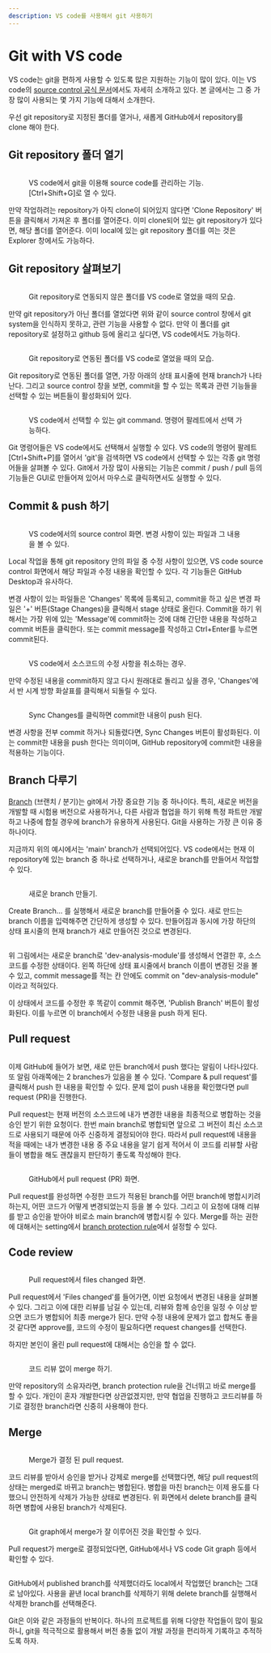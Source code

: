 ```yaml
---
description: VS code를 사용해서 git 사용하기
---
```


# Git with VS code

VS code는 git을 편하게 사용할 수 있도록 많은 지원하는 기능이 많이 있다. 이는 VS code의 [source control 공식 문서](https://code.visualstudio.com/docs/sourcecontrol/overview)에서도 자세히 소개하고 있다. 본 글에서는 그 중 가장 많이 사용되는 몇 가지 기능에 대해서 소개한다.

우선 git repository로 지정된 폴더를 열거나, 새롭게 GitHub에서 repository를 clone 해야 한다.&#x20;

## Git repository 폴더 열기

<figure><img src="../../../.gitbook/assets/VScode_git.png" alt=""><figcaption><p>VS code에서 git을 이용해 source code를 관리하는 기능. [Ctrl+Shift+G]로 열 수 있다.</p></figcaption></figure>

만약 작업하려는 repository가 아직 clone이 되어있지 않다면 'Clone Repository' 버튼을 클릭해서 가져온 후 폴더를 열어준다. 이미 clone되어 있는 git repository가 있다면, 해당 폴더를 열어준다. 이미 local에 있는 git repository 폴더를 여는 것은 Explorer 창에서도 가능하다.

## Git repository 살펴보기

<figure><img src="../../../.gitbook/assets/VS_code_not_git_open.png" alt=""><figcaption><p>Git repository로 연동되지 않은 폴더를 VS code로 열었을 때의 모습.</p></figcaption></figure>

만약 git repository가 아닌 폴더를 열었다면 위와 같이 source control 창에서 git system을 인식하지 못하고, 관련 기능을 사용할 수 없다. 만약 이 폴더를 git repository로 설정하고 github 등에 올리고 싶다면, VS code에서도 가능하다.&#x20;

<figure><img src="../../../.gitbook/assets/VS_code_git_open.png" alt=""><figcaption><p>Git repository로 연동된 폴더를 VS code로 열었을 때의 모습.</p></figcaption></figure>

Git repository로 연동된 폴더를 열면, 가장 아래의 상태 표시줄에 현재 branch가 나타난다. 그리고 source control 창을 보면, commit을 할 수 있는 목록과 관련 기능들을 선택할 수 있는 버튼들이 활성화되어 있다.&#x20;

<figure><img src="../../../.gitbook/assets/vscode_git_command.png" alt=""><figcaption><p>VS code에서 선택할 수 있는 git command. 명령어 팔레트에서 선택 가능하다.</p></figcaption></figure>

Git 명령어들은 VS code에서도 선택해서 실행할 수 있다. VS code의 명령어 팔레트 \[Ctrl+Shift+P]를 열어서 'git'을 검색하면 VS code에서 선택할 수 있는 각종 git 명령어들을 살펴볼 수 있다. Git에서 가장 많이 사용되는 기능은 commit / push / pull 등의 기능들은 GUI로 만들어져 있어서 마우스로 클릭하면서도 실행할 수 있다.&#x20;

## Commit & push 하기

<figure><img src="../../../.gitbook/assets/VS_code_commit.png" alt=""><figcaption><p>VS code에서의 source control 화면. 변경 사항이 있는 파일과 그 내용을 볼 수 있다.</p></figcaption></figure>

Local 작업을 통해 git repository 안의 파일 중 수정 사항이 있으면, VS code source control 화면에서 해당 파일과 수정 내용을 확인할 수 있다. 각 기능들은 GitHub Desktop과 유사하다.&#x20;

변경 사항이 있는 파일들은 'Changes' 목록에 등록되고, commit을 하고 싶은 변경 파일은 '+' 버튼(Stage Changes)을 클릭해서 stage 상태로 올린다. Commit을 하기 위해서는 가장 위에 있는 'Message'에 commit하는 것에 대해 간단한 내용을 작성하고 commit 버튼을 클릭한다. 또는 commit message를 작성하고 Ctrl+Enter를 누르면 commit된다.

<figure><img src="../../../.gitbook/assets/VScode_discard_changes.png" alt=""><figcaption><p>VS code에서 소스코드의 수정 사항을 취소하는 경우.</p></figcaption></figure>

만약 수정된 내용을 commit하지 않고 다시 원래대로 돌리고 싶을 경우, 'Changes'에서 반 시계 방향 화살표를 클릭해서 되돌릴 수 있다.&#x20;

<figure><img src="../../../.gitbook/assets/VScode_push.png" alt=""><figcaption><p>Sync Changes를 클릭하면 commit한 내용이 push 된다.</p></figcaption></figure>

변경 사항을 전부 commit 하거나 되돌렸다면, Sync Changes 버튼이 활성화된다. 이는 commit한 내용을 push 한다는 의미이며, GitHub repository에 commit한 내용을 적용하는 기능이다.&#x20;

## Branch 다루기

[Branch](./#branch) (브랜치 /  분기)는 git에서 가장 중요한 기능 중 하나이다. 특히, 새로운 버전을 개발할 때 시험용 버전으로 사용하거나, 다른 사람과 협업을 하기 위해 특정 파트만 개발하고 나중에 합칠 경우에 branch가 유용하게 사용된다. Git을 사용하는 가장 큰 이유 중 하나이다.

지금까지 위의 예시에서는 'main' branch가 선택되어있다. VS code에서는 현재 이 repository에 있는 branch 중 하나로 선택하거나, 새로운 branch를 만들어서 작업할 수 있다.&#x20;

<figure><img src="../../../.gitbook/assets/git_create_branch.png" alt=""><figcaption><p>새로운 branch 만들기.</p></figcaption></figure>

Create Branch... 를 실행해서 새로운 branch를 만들어줄 수 있다. 새로 만드는 branch 이름을 입력해주면 간단하게 생성할 수 있다. 만들어짐과 동시에 가장 하단의 상태 표시줄의 현재 branch가 새로 만들어진 것으로 변경된다.&#x20;

<figure><img src="../../../.gitbook/assets/git_branch_commit.png" alt=""><figcaption></figcaption></figure>

위 그림에서는 새로운 branch로 'dev-analysis-module'를 생성해서 연결한 후, 소스코드를 수정한 상태이다. 왼쪽 하단에 상태 표시줄에서 branch 이름이 변경된 것을 볼 수 있고, commit message를 적는 칸 안에도 commit on "dev-analysis-module" 이라고 적혀있다.&#x20;

이 상태에서 코드를 수정한 후 똑같이 commit 해주면, 'Publish Branch' 버튼이 활성화된다. 이를 누르면 이 branch에서 수정한 내용을 push 하게 된다.&#x20;

## Pull request

<figure><img src="../../../.gitbook/assets/branch_push.png" alt=""><figcaption></figcaption></figure>

이제 GitHub에 들어가 보면, 새로 만든 branch에서 push 했다는 알림이 나타나있다. 또 알림 아래쪽에는 2 branches가 있음을 볼 수 있다. 'Compare & pull request'를 클릭해서 push 한 내용을 확인할 수 있다. 문제 없이 push 내용을 확인했다면 pull request (PR)을 진행한다.&#x20;

Pull request는 현재 버전의 소스코드에 내가 변경한 내용을 최종적으로 병합하는 것을 승인 받기 위한 요청이다. 한번 main branch로 병합되면 앞으로 그 버전이 최신 소스코드로 사용되기 때문에 아주 신중하게 결정되어야 한다. 따라서 pull request에 내용을 적을 때에는 내가 변경한 내용 중 주요 내용을 알기 쉽게 적어서 이 코드를 리뷰할 사람들이 병합을 해도 괜찮을지 판단하기 좋도록 작성해야 한다.&#x20;

<figure><img src="../../../.gitbook/assets/git_PR.png" alt=""><figcaption><p>GitHub에서 pull request (PR) 화면.</p></figcaption></figure>

Pull request를 완성하면 수정한 코드가 적용된 branch를 어떤 branch에 병합시키려 하는지, 어떤 코드가 어떻게 변경되었는지 등을 볼 수 있다. 그리고 이 요청에 대해 리뷰를 받고 승인을 받아야 비로소 main branch에 병합시킬 수 있다. Merge를 하는 권한에 대해서는 setting에서 [branch protection rule](https://docs.github.com/en/repositories/configuring-branches-and-merges-in-your-repository/defining-the-mergeability-of-pull-requests/managing-a-branch-protection-rule)에서 설정할 수 있다.

## Code review

<figure><img src="../../../.gitbook/assets/git_code_review.png" alt=""><figcaption><p>Pull request에서 files changed 화면.</p></figcaption></figure>

Pull request에서 'Files changed'를 들어가면, 이번 요청에서 변경된 내용을 살펴볼 수 있다. 그리고 이에 대한 리뷰를 남길 수 있는데, 리뷰와 함께 승인을 일정 수 이상 받으면 코드가 병합되어 최종 merge가 된다. 만약 수정 내용에 문제가 없고 합쳐도 좋을 것 같다면 approve를, 코드의 수정이 필요하다면 request changes를 선택한다.&#x20;

하지만 본인이 올린 pull request에 대해서는 승인을 할 수 없다.&#x20;

<figure><img src="../../../.gitbook/assets/git_pr_merge.png" alt=""><figcaption><p>코드 리뷰 없이 merge 하기.</p></figcaption></figure>

만약 repository의 소유자라면, branch protection rule을 건너뛰고 바로 merge를 할 수 있다. 개인이 혼자 개발한다면 상관없겠지만, 만약 협업을 진행하고 코드리뷰를 하기로 결정한 branch라면 신중히 사용해야 한다.

## Merge

<figure><img src="../../../.gitbook/assets/git_pr_merge2.png" alt=""><figcaption><p>Merge가 결정 된 pull request.</p></figcaption></figure>

코드 리뷰를 받아서 승인을 받거나 강제로 merge를 선택했다면, 해당 pull request의 상태는 merged로 바뀌고 branch는 병합된다. 병합을 마친 branch는 이제 용도를 다 했으니 안전하게 삭제가 가능한 상태로 변경된다. 위 화면에서 delete branch를 클릭하면 병합에 사용된 branch가 삭제된다.&#x20;

<figure><img src="../../../.gitbook/assets/git_graph_merged.png" alt=""><figcaption><p>Git graph에서 merge가 잘 이루어진 것을 확인할 수 있다.</p></figcaption></figure>

Pull request가 merge로 결정되었다면, GitHub에서나 VS code Git graph 등에서 확인할 수 있다.&#x20;

<figure><img src="../../../.gitbook/assets/Delete branch.png" alt=""><figcaption></figcaption></figure>

GitHub에서 published branch를 삭제했더라도 local에서 작업했던 branch는 그대로 남아있다. 사용을 끝낸 local branch를 삭제하기 위해 delete branch를 실행해서 삭제한 branch를 선택해준다.&#x20;

Git은 이와 같은 과정들의 반복이다. 하나의 프로젝트를 위해 다양한 작업들이 많이 필요하니, git을 적극적으로 활용해서 버전 충돌 없이 개발 과정을 편리하게 기록하고 추적하도록 하자.
